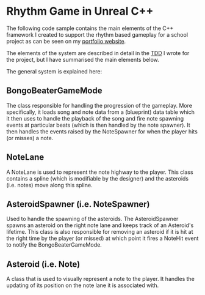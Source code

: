 # Rhythm Game in Unreal C++
 
The following code sample contains the main elements of the C++ framework I created to support the rhythm based gameplay for a school project as can be seen on my [portfolio website](https://alexdiallo.com/portfolio/bongo-beater-unreal-vr-project/).

The elements of the system are described in detail in the [TDD](https://alexdiallo.com/2020/01/22/technical-design-of-a-rhythm-game/) I wrote for the project, but I have summarised the main elements below.

The general system is explained here:

## BongoBeaterGameMode
The class responsible for handling the progression of the gameplay. More specifically, it loads song and note data from a (blueprint) data table which it then uses to handle the playback of the song and fire note spawning events at particular beats (which is then handled by the note spawner). It then handles the events raised by the NoteSpawner for when the player hits (or misses) a note.
## NoteLane
A NoteLane is used to represent the note highway to the player. This class contains a spline (which is modifiable by the designer) and the asteroids (i.e. notes) move along this spline.
## AsteroidSpawner (i.e. NoteSpawner)
Used to handle the spawning of the asteroids. The AsteroidSpawner spawns an asteroid on the right note lane and keeps track of an Asteroid's lifetime. This class is also responsible for removing an asteroid if it is hit at the right time by the player (or missed) at which point it fires a NoteHit event to notify the BongoBeaterGameMode.
## Asteroid (i.e. Note)
A class that is used to visually represent a note to the player. It handles the updating of its position on the note lane it is associated with.
